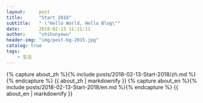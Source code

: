 ```yaml
---
layout:     post
title:      "Start 2018"
subtitle:   " \"Hello World, Hello Blog\""
date:       2018-02-13 11:11:11
author:     "shihunyewu"
header-img: "img/post-bg-2015.jpg"
catalog: true
tags:
    - 生活
---
```

{% capture about_zh %}{% include posts/2018-02-13-Start-2018/zh.md %}{% endcapture %} {{ about_zh | markdownify }}
{% capture about_en %}{% include posts/2018-02-13-Start-2018/en.md %}{% endcapture %} {{ about_en | markdownify }}